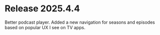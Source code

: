 # Release 2025.4.4

Better podcast player. Added a new navigation for seasons and episodes based on popular UX I see on TV apps.
